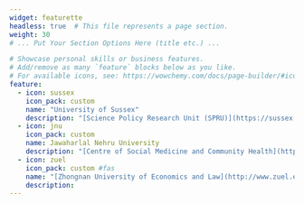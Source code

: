 ```yaml
---
widget: featurette
headless: true  # This file represents a page section.
weight: 30
# ... Put Your Section Options Here (title etc.) ...

# Showcase personal skills or business features.
# Add/remove as many `feature` blocks below as you like.
# For available icons, see: https://wowchemy.com/docs/page-builder/#icons
feature:
  - icon: sussex
    icon_pack: custom
    name: "University of Sussex"
    description: "[Science Policy Research Unit (SPRU)](https://sussex.ac.uk/spru) | [Predictive Analytics Lab](https://wearepal.ai/)"
  - icon: jnu
    icon_pack: custom
    name: Jawaharlal Nehru University
    description: "[Centre of Social Medicine and Community Health](https://www.jnu.ac.in/sss/csmch)"
  - icon: zuel
    icon_pack: custom #fas
    name: "[Zhongnan University of Economics and Law](http://www.zuel.edu.cn/)"
    description: 
---
```

